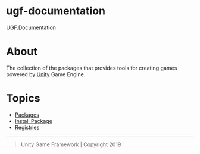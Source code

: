 # ugf-documentation

UGF.Documentation

# About
The collection of the packages that provides tools for creating games powered by [Unity](https://unity3d.com/) Game Engine.

# Topics
- [Packages](docs/packages.md)
- [Install Package](docs/install.md)
- [Registries](docs/registries.md)

---
> Unity Game Framework | Copyright 2019